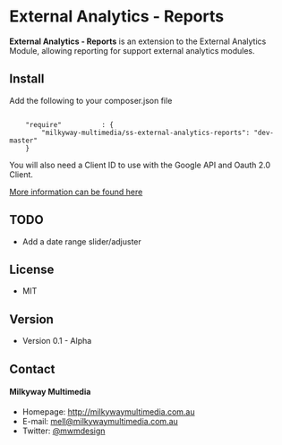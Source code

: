 External Analytics - Reports
======
**External Analytics - Reports** is an extension to the External Analytics Module, allowing reporting for support external analytics modules.

## Install
Add the following to your composer.json file

```

    "require"          : {
		"milkyway-multimedia/ss-external-analytics-reports": "dev-master"
	}

```

You will also need a Client ID to use with the Google API and Oauth 2.0 Client.

[More information can be found here](https://developers.google.com/accounts/docs/OAuth2)

## TODO
* Add a date range slider/adjuster

## License 
* MIT

## Version 
* Version 0.1 - Alpha

## Contact
#### Milkyway Multimedia
* Homepage: http://milkywaymultimedia.com.au
* E-mail: mell@milkywaymultimedia.com.au
* Twitter: [@mwmdesign](https://twitter.com/mwmdesign "mwmdesign on twitter")